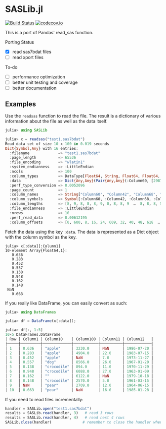 # SASLib.jl

[![Build Status](https://travis-ci.org/tk3369/SASLib.jl.svg)](https://travis-ci.org/tk3369/SASLib.jl)
[![codecov.io](http://codecov.io/github/tk3369/SASLib.jl/coverage.svg?branch=master)](http://codecov.io/github/tk3369/SASLib.jl?branch=master)

This is a port of Pandas' read_sas function.  

Porting Status
- [x] read sas7bdat files
- [ ] read xport files

To-do
- [ ] performance optimization
- [ ] better unit testing and coverage
- [ ] better documentation

## Examples

Use the `readsas` function to read the file.  The result is a dictionary of various information about the file as well as the data itself.

```julia
julia> using SASLib

julia> x = readsas("test1.sas7bdat")
Read data set of size 10 x 100 in 0.019 seconds
Dict{Symbol,Any} with 16 entries:
  :filename             => "test1.sas7bdat"
  :page_length          => 65536
  :file_encoding        => "wlatin1"
  :system_endianness    => :LittleEndian
  :ncols                => 100
  :column_types         => DataType[Float64, String, Float64, Float64, Float64, Float64, Float64, Float64, Float64, Float64  …  Float64, Float64…
  :data                 => Dict{Any,Any}(Pair{Any,Any}(:Column60, [2987.0, 8194.0, 9820.0, 8252.0, 9640.0, 9168.0, 7547.0, 1419.0, 4884.0, NaN])…
  :perf_type_conversion => 0.0052096
  :page_count           => 1
  :column_names         => String["Column60", "Column42", "Column68", "Column35", "Column33", "Column1", "Column41", "Column16", "Column72", "Co…
  :column_symbols       => Symbol[:Column60, :Column42, :Column68, :Column35, :Column33, :Column1, :Column41, :Column16, :Column72, :Column19  ……
  :column_lengths       => [8, 9, 8, 8, 8, 9, 8, 8, 8, 9  …  8, 8, 8, 5, 8, 8, 8, 9, 8, 8]
  :file_endianness      => :LittleEndian
  :nrows                => 10
  :perf_read_data       => 0.00612195
  :column_offsets       => [0, 600, 8, 16, 24, 609, 32, 40, 48, 618  …  536, 544, 552, 795, 560, 568, 576, 800, 584, 592]
```

Fetch the data using the key `:data`.  The data is represented as a Dict object with the column symbol as the key.

```juia
julia> x[:data][:Column1]
10-element Array{Float64,1}:
   0.636
   0.283
   0.452
   0.557
   0.138
   0.948
   0.162
   0.148
 NaN    
   0.663
```

If you really like DataFrame, you can easily convert as such:

```julia
julia> using DataFrames

julia> df = DataFrame(x[:data]);

julia> df[:, 1:5]
10×5 DataFrames.DataFrame
│ Row │ Column1 │ Column10    │ Column100 │ Column11 │ Column12   │
├─────┼─────────┼─────────────┼───────────┼──────────┼────────────┤
│ 1   │ 0.636   │ "apple"     │ 3230.0    │ NaN      │ 1986-07-20 │
│ 2   │ 0.283   │ "apple"     │ 4904.0    │ 22.0     │ 1983-07-15 │
│ 3   │ 0.452   │ "apple"     │ NaN       │ 7.0      │ 1973-11-27 │
│ 4   │ 0.557   │ "dog"       │ 8566.0    │ 26.0     │ 1967-01-20 │
│ 5   │ 0.138   │ "crocodile" │ 894.0     │ 11.0     │ 1970-11-29 │
│ 6   │ 0.948   │ "crocodile" │ 6088.0    │ 27.0     │ 1963-01-09 │
│ 7   │ 0.162   │ ""          │ 6122.0    │ NaN      │ 1979-10-18 │
│ 8   │ 0.148   │ "crocodile" │ 2570.0    │ 5.0      │ 1961-03-15 │
│ 9   │ NaN     │ "pear"      │ 2709.0    │ 12.0     │ 1964-06-15 │
│ 10  │ 0.663   │ "pear"      │ NaN       │ 16.0     │ 1985-01-28 │
```

If you need to read files incrementally:

```julia
handler = SASLib.open("test1.sas7bdat")
results = SASLib.read(handler, 3)   # read 3 rows
results = SASLib.read(handler, 4)   # read next 4 rows
SASLib.close(handler)              # remember to close the handler when done
```
